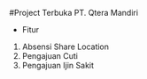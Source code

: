 #Project Terbuka PT. Qtera Mandiri
- Fitur
1. Absensi Share Location
2. Pengajuan Cuti
3. Pengajuan Ijin Sakit
